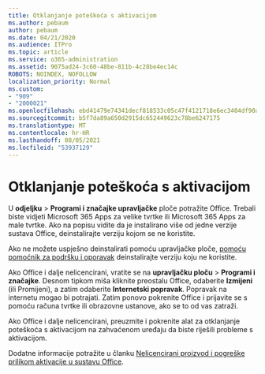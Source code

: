 ```yaml
---
title: Otklanjanje poteškoća s aktivacijom
ms.author: pebaum
author: pebaum
ms.date: 04/21/2020
ms.audience: ITPro
ms.topic: article
ms.service: o365-administration
ms.assetid: 9075ad24-3c60-48be-811b-4c28be4ec14c
ROBOTS: NOINDEX, NOFOLLOW
localization_priority: Normal
ms.custom:
- "909"
- "2000021"
ms.openlocfilehash: ebd41479e74341decf818533c05c47f4121718e6ec3404df90ab28c5ca59f65d
ms.sourcegitcommit: b5f7da89a650d2915dc652449623c78be6247175
ms.translationtype: MT
ms.contentlocale: hr-HR
ms.lasthandoff: 08/05/2021
ms.locfileid: "53937129"
---
```

# <a name="activation-troubleshooting"></a>Otklanjanje poteškoća s aktivacijom

U **odjeljku** \> **Programi i značajke upravljačke** ploče potražite Office. Trebali biste vidjeti Microsoft 365 Apps za velike tvrtke ili Microsoft 365 Apps za male tvrtke. Ako na popisu vidite da je instalirano više od jedne verzije sustava Office, deinstalirajte verziju kojom se ne koristite.
  
Ako ne možete uspješno deinstalirati pomoću upravljačke ploče, [pomoću pomoćnik za podršku i oporavak](https://aka.ms/SARA-OfficeUninstall-Alchemy) deinstalirajte verziju koju ne koristite.
  
Ako Office i dalje nelicencirani, vratite se na **upravljačku ploču** \> **Programi i značajke**. Desnom tipkom miša kliknite preostalu Office, odaberite **Izmijeni** (ili Promijeni), a zatim odaberite **Internetski popravak**. Popravak na internetu mogao bi potrajati. Zatim ponovo pokrenite Office i prijavite se s pomoću računa tvrtke ili obrazovne ustanove, ako se to od vas zatraži.
  
Ako Office i dalje nelicencirani, preuzmite i [](https://aka.ms/SARA-OfficeActivation-Alchemy) pokrenite alat za otklanjanje poteškoća s aktivacijom na zahvaćenom uređaju da biste riješili probleme s aktivacijom.
  
Dodatne informacije potražite u članku [Nelicencirani proizvod i pogreške prilikom aktivacije u sustavu Office](https://support.office.com/article/0d23d3c0-c19c-4b2f-9845-5344fedc4380).
